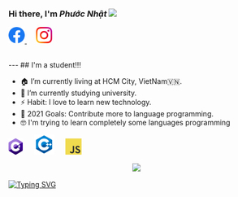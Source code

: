 

### Hi there, I'm *Phước Nhật* <img src="https://media.giphy.com/media/hvRJCLFzcasrR4ia7z/giphy.gif" width="25px">

<p align="left">
<a href="https://www.facebook.com/PhuocNhatdeptraithongminhsiengnanghihi/">
    <img height="32" alt="Facebook" src="img/icons/facebook.svg" />
</a>          
<!--  &nbsp;  -->
    &emsp;
<a href="https://www.instagram.com/doanphuocnhat020/">
    <img height="32" alt="Instagram" src="img/icons/instagram.png" />
</a>
</p>
<br>
---
## I'm a student!!!

- 🏠   I’m currently living at HCM City, VietNam🇻🇳.
- 🌱   I’m currently studying university.
- ⚡    Habit: I love to learn new technology.
- 🥅   2021 Goals: Contribute more to language programming.
- 🤓   I'm trying to learn completely some languages programming

<p>
<img src="icons/csharp.png">
&emsp;
<img src="icons/c++40.png">
&emsp;
<img src="icons/javascript.png">
&emsp;

</p>


<p align="center">
  <img width="300" src="https://media.giphy.com/media/jIgXf4hgbHCeKiXpvt/giphy.gif">
</p>

<!--
<p align="center">
<a href= "https://dev.to/ari_hacks"><img src="https://img.icons8.com/windows/32/000000/dev.png"/></a>
<a href= "https://twitter.com/ari_hacks"><img src="https://img.icons8.com/material-outlined/32/000000/twitter.png"/></a>
<a href= "https://ko-fi.com/ari_hacks"><img src="https://img.icons8.com/pastel-glyph/32/000000/like--v1.png"/></a>
</p> -->

[![Typing SVG](https://readme-typing-svg.herokuapp.com?font=&color=F7740E&size=24&lines=Doan+Phuoc+Nhat)](https://git.io/typing-svg)
